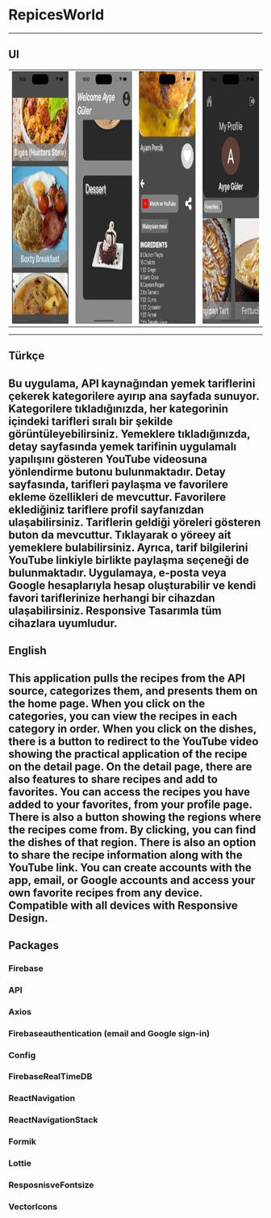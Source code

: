 
# RepicesWorld

---
## UI 

<table>
  <tr>
    <td>
      <img src="https://github.com/aliahmetbme/RecipesWorld/blob/main/Simulator%20Screenshot%20-%20NEWIphone%20-%202023-08-23%20at%2010.59.47.png" alt="ios UI" width="250" height="500">
    </td>
    <td>
      <img src="https://github.com/aliahmetbme/RecipesWorld/blob/main/Simulator%20Screenshot%20-%20NEWIphone%20-%202023-08-23%20at%2010.59.56.png" alt="ios UI" width="250" height="500">
    </td>
    <td>
      <img src="https://github.com/aliahmetbme/RecipesWorld/blob/main/Simulator%20Screenshot%20-%20NEWIphone%20-%202023-08-23%20at%2011.02.07.png" alt="ios UI" width="250" height="500">
    </td>
    <td>
      <img src="https://github.com/aliahmetbme/RecipesWorld/blob/main/Simulator%20Screenshot%20-%20NEWIphone%20-%202023-08-23%20at%2011.03.12.png" alt="ios UI" width="250" height="500">
    </td>
  </tr>
</table>


---
## Türkçe
Bu uygulama, API kaynağından yemek tariflerini çekerek kategorilere ayırıp ana sayfada sunuyor.
Kategorilere tıkladığınızda, her kategorinin içindeki tarifleri sıralı bir şekilde görüntüleyebilirsiniz.
Yemeklere tıkladığınızda, detay sayfasında yemek tarifinin uygulamalı yapılışını gösteren YouTube videosuna yönlendirme butonu bulunmaktadır.
Detay sayfasında, tarifleri paylaşma ve favorilere ekleme özellikleri de mevcuttur. 
Favorilere eklediğiniz tariflere profil sayfanızdan ulaşabilirsiniz.
Tariflerin geldiği yöreleri gösteren buton da mevcuttur. Tıklayarak o yöreey ait yemeklere bulabilirsiniz.
Ayrıca, tarif bilgilerini YouTube linkiyle birlikte paylaşma seçeneği de bulunmaktadır.
Uygulamaya, e-posta veya Google hesaplarıyla hesap oluşturabilir ve kendi favori tariflerinize herhangi bir cihazdan ulaşabilirsiniz.
Responsive Tasarımla tüm cihazlara uyumludur.
---
## English
This application pulls the recipes from the API source, categorizes them, and presents them on the home page.
When you click on the categories, you can view the recipes in each category in order.
When you click on the dishes, there is a button to redirect to the YouTube video showing the practical application of the recipe on the detail page.
On the detail page, there are also features to share recipes and add to favorites.
You can access the recipes you have added to your favorites, from your profile page.
There is also a button showing the regions where the recipes come from. By clicking, you can find the dishes of that region.
There is also an option to share the recipe information along with the YouTube link.
You can create accounts with the app, email, or Google accounts and access your own favorite recipes from any device.
Compatible with all devices with Responsive Design.
---
## Packages 
### Firebase
### API
### Axios
### Firebaseauthentication (email and Google sign-in)
### Config
### FirebaseRealTimeDB
### ReactNavigation
### ReactNavigationStack
### Formik
### Lottie
### ResposnisveFontsize
### VectorIcons


